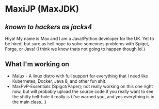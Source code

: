 # MaxiJP (MaxJDK)
## _known to hackers as jacks4_

Hiya! My name is Max and I am a Java/Python developer for the UK. Yet to be hired, but sure as hell hope to solve someones problems with Spigot, Forge, or Java! (I think we know thats not going to happen though lol.)

## What I'm working on
- Malux - A linux distro with full support for everything that I need like Kubernetes, Docker, Java 8, and other fun shit.
- MaxPvP-Essentials (Spigot/Paper); not really working on this one right now, but will probably upload the source code if you really want to see the shitty hell-hole it really is (I've warned you, and yes everything is in the main class...)

<!---
MaxiJP/MaxiJP is a ✨ special ✨ repository because its `README.md` (this file) appears on your GitHub profile.
You can click the Preview link to take a look at your changes.
--->
